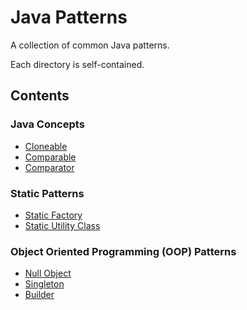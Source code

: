 # Java Patterns

A collection of common Java patterns.

Each directory is self-contained.

## Contents

### Java Concepts

- [Cloneable](cloneable)
- [Comparable](comparable)
- [Comparator](comparator)

### Static Patterns

- [Static Factory](static_factory)
- [Static Utility Class](static_utility_class)

### Object Oriented Programming (OOP) Patterns

- [Null Object](null_object)
- [Singleton](singleton)
- [Builder](builder)
